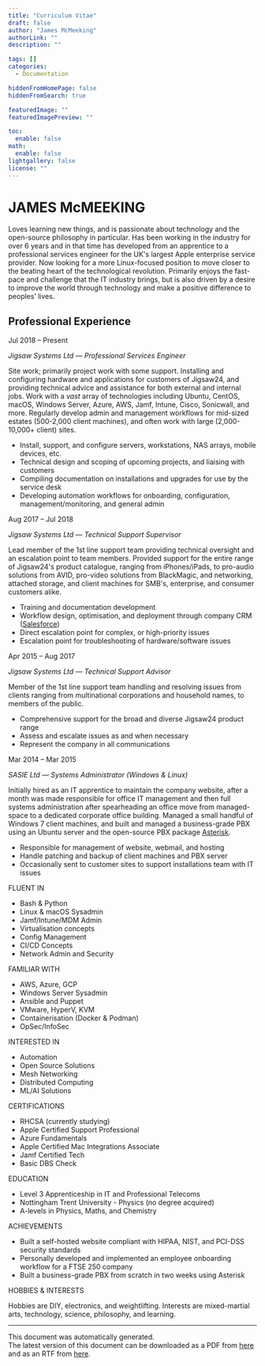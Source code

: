 ```yaml
---
title: "Curriculum Vitae"
draft: false
author: "James McMeeking"
authorLink: ""
description: ""

tags: []
categories:
  - Documentation

hiddenFromHomePage: false
hiddenFromSearch: true

featuredImage: ""
featuredImagePreview: ""

toc:
  enable: false
math:
  enable: false
lightgallery: false
license: ""
---
```


<style>
  header {
    display: none !important;
  }

  .search-dropdown {
    display: none !important;
  }

  .page {
    padding-top: 0px !important;
  }

  footer {
    display: none !important;
  }
</style>

# <span class="cv-head">JAMES McMEEKING</span>

<div class="cv-contact-block">
<a href="https://github.com/mcmeeking" title="GitHub" target="_blank" rel="noopener noreffer me"><i class="fab fa-github fa-fw"></i></a><a href="https://linkedin.com/in/jmcmeeking91" title="LinkedIn" target="_blank" rel="noopener noreffer me"><i class="fab fa-linkedin fa-fw"></i></a><a href="https://twitter.com/TheGreatMcMeek" title="Twitter" target="_blank" rel="noopener noreffer me"><i class="fab fa-twitter fa-fw"></i></a><a href="https://stackoverflow.com/users/10272933" title="Stack Overflow" target="_blank" rel="noopener noreffer me"><i class="fab fa-stack-overflow fa-fw"></i></a><a href="mailto:james@mcmk.in" title="Email" rel=" me"><i class="far fa-envelope fa-fw"></i></a><a href="https://www.mcmk.in/vcard.vcf" title="Phone" target="_blank" rel="noopener noreffer me"><i class="fas fa-phone fa-fw"></i></a>
</div>
<div class="cv-abstract">
Loves learning new things, and is passionate about technology and the open-source philosophy in particular. Has been working in the industry for over 6 years and in that time has developed from an apprentice to a professional services engineer for the UK's largest Apple enterprise service provider. Now looking for a more Linux-focused position to move closer to the beating heart of the technological revolution. Primarily enjoys the fast-pace and challenge that the IT industry brings, but is also driven by a desire to improve the world through technology and make a positive difference to peoples’ lives.
</div>

<div class="col-1">

## <span class="cv-sub">Professional Experience</span>

<span class="cv-date">Jul 2018 – Present</span>

*Jigsaw Systems Ltd — Professional Services Engineer*

Site work; primarily project work with some support. Installing and configuring hardware and applications for customers of Jigsaw24, and providing technical advice and assistance for both external and internal jobs. Work with a *vast* array of technologies including Ubuntu, CentOS, macOS, Windows Server, Azure, AWS, Jamf, Intune, Cisco, Sonicwall, and more. Regularly develop admin and management workflows for mid-sized estates (500-2,000 client machines), and often work with large (2,000-10,000+ client) sites.

- Install, support, and configure servers, workstations, NAS arrays, mobile devices, etc.
- Technical design and scoping of upcoming projects, and liaising with customers
- Compiling documentation on installations and upgrades for use by the service desk
- Developing automation workflows for onboarding, configuration, management/monitoring, and general admin

<span class="cv-date">Aug 2017 – Jul 2018</span>

*Jigsaw Systems Ltd — Technical Support Supervisor*

Lead member of the 1st line support team providing technical oversight and an escalation point to team members. Provided support for the entire range of Jigsaw24's product catalogue, ranging from iPhones/iPads, to pro-audio solutions from AVID, pro-video solutions from BlackMagic, and networking, attached storage, and client machines for SMB's, enterprise, and consumer customers alike.

- Training and documentation development
- Workflow design, optimisation, and deployment through company CRM ([Salesforce](http://www.salesforce.com/))
- Direct escalation point for complex, or high-priority issues
- Escalation point for troubleshooting of hardware/software issues

<span class="cv-date">Apr 2015 – Aug 2017</span>

*Jigsaw Systems Ltd — Technical Support Advisor*

Member of the 1st line support team handling and resolving issues from clients ranging from multinational corporations and household names, to members of the public.

- Comprehensive support for the broad and diverse Jigsaw24 product range
- Assess and escalate issues as and when necessary
- Represent the company in all communications

<span class="cv-date">Mar 2014 – Mar 2015</span>

*SASIE Ltd — Systems Administrator (Windows & Linux)*

Initially hired as an IT apprentice to maintain the company website, after a month was made responsible for office IT management and then full systems administration after spearheading an office move from managed-space to a dedicated corporate office building. Managed a small handful of Windows 7 client machines, and built and managed a business-grade PBX using an Ubuntu server and the open-source PBX package [Asterisk](https://www.asterisk.org/).

- Responsible for management of website, webmail, and hosting
- Handle patching and backup of client machines and PBX server
- Occasionally sent to customer sites to support installations team with IT issues

</div>
<div class="vl">
</div>
<div class="col-2">
<div class="col-2-block">
<span class="cv-sub">FLUENT IN</span>

- Bash & Python
- Linux & macOS Sysadmin
- Jamf/Intune/MDM Admin
- Virtualisation concepts
- Config Management
- CI/CD Concepts
- Network Admin and Security

</div>
<div class="col-2-block">
<span class="cv-sub">FAMILIAR WITH</span>

- AWS, Azure, GCP
- Windows Server Sysadmin
- Ansible and Puppet
- VMware, HyperV, KVM
- Containerisation (Docker & Podman)
- OpSec/InfoSec

</div>
<div class="col-2-block">
<span class="cv-sub">INTERESTED IN</span>

- Automation
- Open Source Solutions
- Mesh Networking
- Distributed Computing
- ML/AI Solutions

</div>
<div class="col-2-block">
<span class="cv-sub">CERTIFICATIONS</span>

- RHCSA (currently studying)
- Apple Certified Support Professional
- Azure Fundamentals
- Apple Certified Mac Integrations Associate
- Jamf Certified Tech
- Basic DBS Check

</div>
<div class="col-2-block">
<span class="cv-sub">EDUCATION</span>

- Level 3 Apprenticeship in IT and Professional Telecoms
- Nottingham Trent University - Physics (no degree acquired) 
- A-levels in Physics, Maths, and Chemistry

</div>
<div class="col-2-block">
<span class="cv-sub">ACHIEVEMENTS</span>

- Built a self-hosted website compliant with HIPAA, NIST, and PCI-DSS security standards
- Personally developed and implemented an employee onboarding workflow for a FTSE 250 company
- Built a business-grade PBX from scratch in two weeks using Asterisk

</div>
<div class="col-2-block">
<span class="cv-sub">HOBBIES & INTERESTS</span>

Hobbies are DIY, electronics, and weightlifting. Interests are mixed-martial arts, technology, science, philosophy, and learning.

</div>
</div>
<hr>
<div class="cv-footer">This document was automatically generated.<br />The latest version of this document can be downloaded as a PDF from <a href="https://www.mcmk.in/docs/cv/james.mcmeeking.pdf">here</a> and as an RTF from <a href="https://www.mcmk.in/docs/cv/james.mcmeeking.rtf">here</a>.</div>